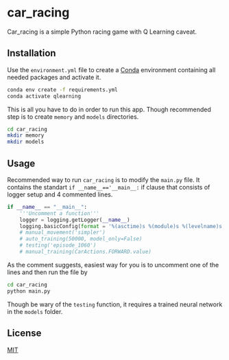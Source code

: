# car_racing

Car_racing is a simple Python racing game with Q Learning caveat.

## Installation

Use the `environment.yml` file to create a [Conda](https://docs.conda.io/projects/conda/en/latest/user-guide/install/index.html) environment containing all needed packages and activate it.

```bash
conda env create -f requirements.yml
conda activate qlearning
```

This is all you have to do in order to run this app. Though recommended step is to create `memory` and `models` directories.

```bash
cd car_racing
mkdir memory
mkdir models
```

## Usage

Recommended way to run `car_racing` is to modify the `main.py` file. It contains the standart `if __name__=='__main__:` if clause that consists of logger setup and 4 commented lines.

```python
if __name__ == "__main__":
    '''Uncomment a function'''
    logger = logging.getLogger(__name__)
    logging.basicConfig(format = '%(asctime)s %(module)s %(levelname)s: %(message)s', datefmt = '%I:%M:%S %p', level = logging.DEBUG)
    # manual_movement('simpler')
    # auto_training(50000, model_only=False)
    # testing('episode_1060')
    # manual_training(CarActions.FORWARD.value)
```

As the comment suggests, easiest way for you is to uncomment one of the lines and then run the file by

```bash
cd car_racing
python main.py
```

Though be wary of the `testing` function, it requires a trained neural network in the `models` folder.

## License

[MIT](https://choosealicense.com/licenses/mit/)
